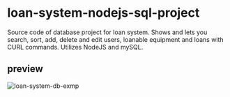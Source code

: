 # loan-system-nodejs-sql-project

Source code of database project for loan system. Shows and lets you search, sort, add, delete and edit users, loanable equipment and loans with CURL commands. Utilizes NodeJS and mySQL.

## preview
![loan-system-db-exmp](https://user-images.githubusercontent.com/35838078/51483085-dfe7e400-1da0-11e9-9809-74fc2b9b9f8d.png)

